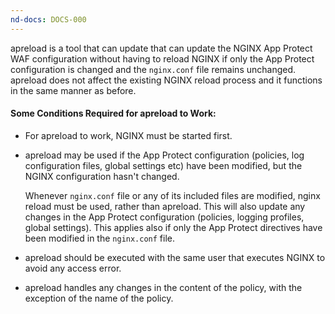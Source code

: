 ```yaml
---
nd-docs: DOCS-000
---
```


apreload is a tool that can update that can update the NGINX App Protect WAF configuration without having to reload NGINX if only the App Protect configuration is changed and the `nginx.conf` file remains unchanged. apreload does not affect the existing NGINX reload process and it functions in the same manner as before.

#### Some Conditions Required for apreload to Work:

- For apreload to work, NGINX must be started first.
- apreload may be used if the App Protect configuration (policies, log configuration files, global settings etc) have been modified, but the NGINX configuration hasn't changed.<br>

    Whenever `nginx.conf` file or any of its included files are modified, nginx reload must be used, rather than apreload. This will also update any changes in the App Protect configuration (policies, logging profiles, global settings). This applies also if only the App Protect directives have been modified in the `nginx.conf` file.
- apreload should be executed with the same user that executes NGINX to avoid any access error.
- apreload handles any changes in the content of the policy, with the exception of the name of the policy.<br>